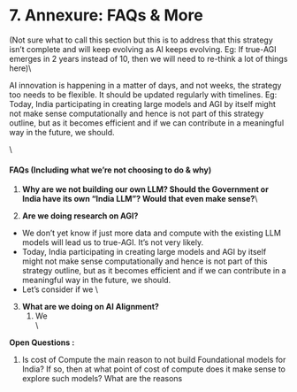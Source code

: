 # 7. Annexure: FAQs & More

(Not sure what to call this section but this is to address that this strategy isn’t complete and will keep evolving as AI keeps evolving. Eg: If true-AGI emerges in 2 years instead of 10, then we will need to re-think a lot of things here)\


AI innovation is happening in a matter of days, and not weeks, the strategy too needs to be flexible. It should be updated regularly with timelines. Eg: Today, India participating in creating large models and AGI by itself might not make sense computationally and hence is not part of this strategy outline, but as it becomes efficient and if we can contribute in a meaningful way in the future, we should.

\


#### FAQs (Including what we’re not choosing to do & why)

1. **Why are we not building our own LLM? Should the Government or India have its own “India LLM”? Would that even make sense?**\

2. **Are we doing research on AGI?**

* We don’t yet know if just more data and compute with the existing LLM models will lead us to true-AGI. It’s not very likely.
* Today, India participating in creating large models and AGI by itself might not make sense computationally and hence is not part of this strategy outline, but as it becomes efficient and if we can contribute in a meaningful way in the future, we should.
* Let’s consider if we \


3. **What are we doing on AI Alignment?**
   1. We\
      \


**Open Questions :**&#x20;

1. Is cost of Compute the main reason to not build Foundational models for India? If so, then at what point of cost of compute does it make sense to explore such models? What are the reasons &#x20;

